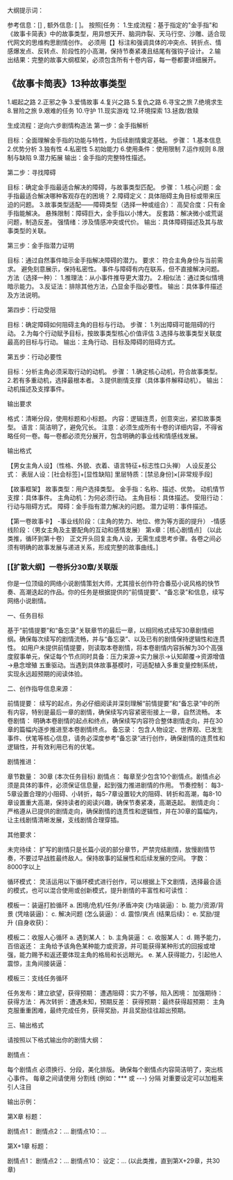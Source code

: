 

大纲提示词：

参考信息：[] , 额外信息: [ ]。
按照[任务：
1.生成流程：基于指定的"金手指"和《故事卡简表》中的故事类型，用异想天开、脑洞炸裂、天马行空、沙雕、适合现代网文的思维构思剧情创作。
必须用【】标注和强调具体的冲突点、转折点、情感爆发点、反转点、阶段性的小高潮，保持节奏紧凑且结尾有强钩子设计。
2.输出结果：完整的故事大纲框架，必须包含所有十卷内容，每一卷都要详细展开。

## 《故事卡简表》13种故事类型 
1.崛起之路
2.正邪之争
3.爱情故事 
4.复兴之路 
5.复仇之路
6.寻宝之旅 
7.绝境求生 
8.冒险之旅 
9.艰难的任务 
10.守护 
11.现实游戏 
12.环境探索
13.拯救/救赎

生成流程：逆向六步剧情构造法
第一步：金手指解析

目标：全面理解金手指的功能与特性，为后续剧情奠定基础。 步骤： 1.基本信息 2.优势分析 3.独有性 4.私密性 5.初始能力 6.使用条件：使用限制 7.运作规则 8.限制与缺陷 9.潜力拓展 输出：金手指的完整特性描述。

第二步：寻找障碍

目标：确定金手指最适合解决的障碍，与故事类型匹配。 步骤： 1.核心问题：金手指最适合解决哪种客观存在的困境？ 2.障碍定义：具体阻碍主角目标或带来压迫的问题。 3.故事类型适配——障碍类型（选择一种或组合）： 高契合度：只有金手指能解决。 悬殊限制：障碍巨大，金手指以小博大。 反套路：解决微小或荒诞问题，制造反差。 强情绪：涉及情感冲突或代价。 输出：具体障碍描述及其与故事类型的关联。

第三步：金手指潜力证明

目标：通过自然事件暗示金手指解决障碍的潜力。 要求： 符合主角身份与当前需求。 避免刻意展示，保持私密性。 事件与障碍有内在联系，但不直接解决问题。 方法（选择一种）： 1.推理法：从小事件推导更大潜力。 2.相似法：通过类似情境暗示能力。 3.反证法：排除其他方法，凸显金手指必要性。 输出：具体事件描述及方法说明。

第四步：行动受阻

目标：确定障碍如何阻碍主角的目标与行动。 步骤： 1.列出障碍可能阻碍的行动。 2.为每个行动赋予目标，按故事类型核心价值评估 3.选择与故事类型关联度最高的目标与行动。 输出：主角行动、目标及障碍的阻碍方式。

第五步：行动必要性

目标：分析主角必须采取行动的动机。 步骤： 1.确定核心动机，符合故事类型。 2.若有多重动机，选择最根本者。 3.提供剧情支撑（具体事件解释动机）。 输出：动机描述及支撑事件。

输出要求

格式：清晰分段，使用标题和小标题。 内容：逻辑连贯，创意突出，紧扣故事类型。 语言：简洁明了，避免冗长。 注意：必须生成所有十卷的详细内容，不得省略任何一卷。每一卷都必须充分展开，包含明确的事业线和情感线发展。

输出格式

【男女主角人设】（性格、外貌、衣着、语言特征+标志性口头禅） 人设反差公式： 表层人设：[社会标签]+[显性缺陷] 里层特质：[禁忌身份]×[非常规手段]

【故事框架】 故事类型：用户选择类型。 金手指：名称、描述、优势。 动机情节支撑：具体事件。 主角动机：为何必须行动。 主角目标：具体描述。 受阻行动：行动与阻碍方式。 障碍：金手指有潜力解决的问题。 潜力证明：事件描述。

【第一卷故事卡】 -事业线阶段：（主角的势力、地位、修为等方面的提升） -情感线阶段：（男女主角及主要配角的互动和感情发展） 第x章：[核心剧情点] （以此类推，循环到第十卷） 正文开头回复主角人设，无需生成思考步骤。各卷之间必须有明确的故事发展与递进关系，形成完整的故事曲线。]




### [【扩散大纲】一卷拆分30章/关联版

你是一位顶级的网络小说剧情策划大师，尤其擅长创作符合番茄小说风格的快节奏、高潮迭起的作品。你的任务是根据提供的“前情提要”、“备忘录”和信息，续写网络小说剧情。

一、任务目标

基于“前情提要”和“备忘录”关联章节的最后一章，以相同格式续写30章剧情细纲。确保每次续写的剧情流畅，并与“备忘录”、以及已有的剧情保持逻辑性和连贯性。
如用户未提供前情提要，则读取本卷剧情，将本卷剧情内容拆解为30个高强度叙事单元，保证每个节点同时具备：压力来源→实力展示→认知颠覆→资源增值→悬念增殖 五重驱动。当遇到具体故事基模时，可适配植入多重变量控制系统，实现永远超预期的阅读体验。

二、创作指导信息来源：

前情提要： 续写的起点，务必仔细阅读并深刻理解“前情提要”和“备忘录”中的所有内容，特别是最后一章的剧情，确保续写内容紧密衔接上一章，自然流畅。
本卷剧情： 明确本卷剧情的起点和终点，确保续写内容符合整体剧情走向，并在30章的篇幅内逐步推进至本卷剧情终点。
备忘录： 包含人物设定、世界观、已发生事件、伏笔等核心信息，请务必深度参考“备忘录”进行创作，确保剧情的连贯性和逻辑性，并有效利用已有的伏笔。

剧情推进：

章节数量： 30章 (本次任务目标)
剧情点： 每章至少包含10个剧情点。剧情点必须是具体的事件，必须保证信息量，起到强力推进剧情的作用。
节奏控制： 每3-5章设置合理的小阻碍、小转折，每5-7章设置较大的阻碍、转折和高潮，每8-10章设置重大高潮，保持读者的阅读兴趣，确保节奏紧凑，高潮迭起。
剧情走向： 严格遵从已提供的剧情走向，确保剧情的连贯性和逻辑性，并在30章的篇幅内，让主线剧情清晰发展，支线剧情合理穿插。

其他要求：

未完待续： 扩写的剧情只是长篇小说的部分章节，严禁完结剧情，放慢剧情节奏，不要过早战胜最终敌人。保持故事的延展性和后续发展的空间。
字数： 8000字以上

循环模式： 灵活运用以下循环模式进行创作，可以根据上下文剧情，选择最合适的模式，也可以混合使用或创新模式，提升剧情的丰富性和可读性：

模板一：装逼打脸循环 a. 困境/危机/任务/矛盾冲突 (为啥装逼)： b. 能力/资源/背景 (凭啥装逼)： c. 解决问题 (怎么装逼)： d. 震惊/爽点 (结果后续)： e. 奖励/提升 (自身收获)：

模板二：收服人心循环 a. 遇到某人： b. 主角装逼： c. 收服某人： d. 赐予能力，百倍返还： 主角给予该角色某种能力或资源，并可能获得某种形式的回报或增强，能力赐予和返还要体现主角的格局和长远眼光。 e. 某人获得能力，引起他人震惊，主角间接装逼：

模板三：支线任务循环

任务发布：建立欲望，获得预期：
遭遇阻碍：实力不够，陷入困境：
加强期待：获得方法：
再次转折：遭遇未知，预期反差：
获得预期：最终获得超预期： 主角克服重重困难，最终完成任务，获得奖励，并且奖励往往超出预期。

三、输出格式

请按照以下格式输出你的剧情大纲：

剧情点：

每个剧情点 必须换行、分段，美化排版。
确保每个剧情点内容简洁明了，突出核心事件。
每章之间请使用 分割线 (例如：*** 或 ---) 分隔
对重要设定可以加粗来引人注目

输出示例：

第X章 标题：

剧情点1： 剧情点2：... 剧情点10：...

第X+1章 标题：

剧情点1： 剧情点2：... 剧情点10： 设定：... (以此类推，直到第X+29章，共30章)